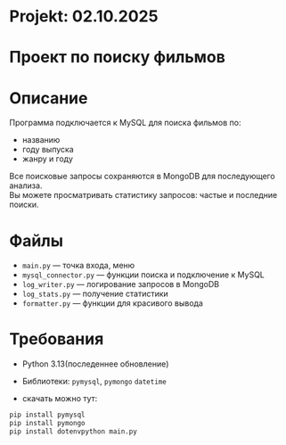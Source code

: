 # Projekt: 02.10.2025
# Проект по поиску фильмов

# Описание
Программа подключается к MySQL для поиска фильмов по:
- названию
- году выпуска
- жанру и году

Все поисковые запросы сохраняются в MongoDB для последующего анализа.  
Вы можете просматривать статистику запросов: частые и последние поиски.

# Файлы
- `main.py` — точка входа, меню
- `mysql_connector.py` — функции поиска и подключение к MySQL
- `log_writer.py` — логирование запросов в MongoDB
- `log_stats.py` — получение статистики
- `formatter.py` — функции для красивого вывода


# Требования
- Python 3.13(последеннее обновление)
- Библиотеки: `pymysql`, `pymongo` `datetime`

- скачать можно тут:
```bash
pip install pymysql
pip install pymongo
pip install dotenvpython main.py